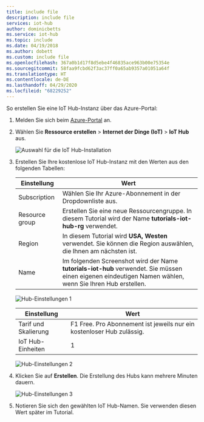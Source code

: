 ```yaml
---
title: include file
description: include file
services: iot-hub
author: dominicbetts
ms.service: iot-hub
ms.topic: include
ms.date: 04/19/2018
ms.author: dobett
ms.custom: include file
ms.openlocfilehash: 367a0b1d17f8d5ebe4f46835ace963b00e75354e
ms.sourcegitcommit: 58faa9fcbd62f3ac37ff0a65ab9357a01051a64f
ms.translationtype: HT
ms.contentlocale: de-DE
ms.lasthandoff: 04/29/2020
ms.locfileid: "68229252"
---
```

So erstellen Sie eine IoT Hub-Instanz über das Azure-Portal:

1. Melden Sie sich beim [Azure-Portal](https://portal.azure.com) an.

1. Wählen Sie **Ressource erstellen** > **Internet der Dinge (IoT)**  > **IoT Hub** aus.

    ![Auswahl für die IoT Hub-Installation](media/iot-hub-tutorials-create-free-hub/selectiothub.png)

1. Erstellen Sie Ihre kostenlose IoT Hub-Instanz mit den Werten aus den folgenden Tabellen:

    | Einstellung | Wert |
    | ------- | ----- |
    | Subscription | Wählen Sie Ihr Azure-Abonnement in der Dropdownliste aus. |
    | Resource group | Erstellen Sie eine neue Ressourcengruppe. In diesem Tutorial wird der Name **tutorials-iot-hub-rg** verwendet. |
    | Region | In diesem Tutorial wird **USA, Westen** verwendet. Sie können die Region auswählen, die Ihnen am nächsten ist. |
    | Name | Im folgenden Screenshot wird der Name **tutorials-iot-hub** verwendet. Sie müssen einen eigenen eindeutigen Namen wählen, wenn Sie Ihren Hub erstellen. |

    ![Hub-Einstellungen 1](media/iot-hub-tutorials-create-free-hub/hubdefinition-1.png)

    | Einstellung | Wert |
    | ------- | ----- |
    | Tarif und Skalierung | F1 Free. Pro Abonnement ist jeweils nur ein kostenloser Hub zulässig. |
    | IoT Hub-Einheiten | 1 |

    ![Hub-Einstellungen 2](media/iot-hub-tutorials-create-free-hub/hubdefinition-2.png)

1. Klicken Sie auf **Erstellen**. Die Erstellung des Hubs kann mehrere Minuten dauern.

    ![Hub-Einstellungen 3](media/iot-hub-tutorials-create-free-hub/hubdefinition-3.png)

1. Notieren Sie sich den gewählten IoT Hub-Namen. Sie verwenden diesen Wert später im Tutorial.
